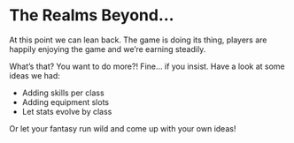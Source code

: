 # The Realms Beyond…

At this point we can lean back. The game is doing its thing, players are happily enjoying the game and we’re earning steadily.

What’s that? You want to do more?! Fine… if you insist. Have a look at some ideas we had:

- Adding skills per class
- Adding equipment slots
- Let stats evolve by class

Or let your fantasy run wild and come up with your own ideas!